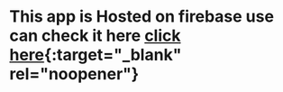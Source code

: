 # This app is Hosted on firebase use can check it here [click here](https://react-food-app-2023-bffe7.web.app){:target="_blank" rel="noopener"}


